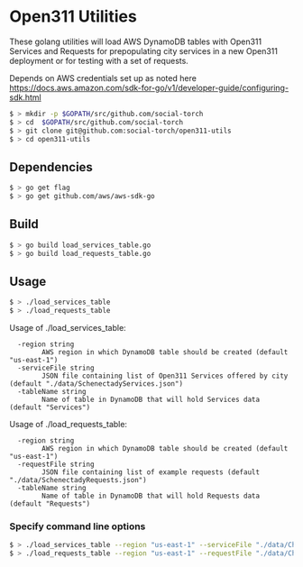 # Open311 Utilities
These golang utilities will load AWS DynamoDB tables with Open311 Services and Requests
for prepopulating city services in a new Open311 deployment or for testing with a set of requests.

Depends on AWS credentials set up as noted here
https://docs.aws.amazon.com/sdk-for-go/v1/developer-guide/configuring-sdk.html

```bash
$ > mkdir -p $GOPATH/src/github.com/social-torch
$ > cd  $GOPATH/src/github.com/social-torch
$ > git clone git@github.com:social-torch/open311-utils
$ > cd open311-utils

```

## Dependencies
```bash
$ > go get flag
$ > go get github.com/aws/aws-sdk-go
```

## Build
```bash
$ > go build load_services_table.go 
$ > go build load_requests_table.go 
```

## Usage

```bash
$ > ./load_services_table
$ > ./load_requests_table
```

Usage of ./load_services_table:
```
  -region string
        AWS region in which DynamoDB table should be created (default "us-east-1")
  -serviceFile string
        JSON file containing list of Open311 Services offered by city (default "./data/SchenectadyServices.json")
  -tableName string
        Name of table in DynamoDB that will hold Services data (default "Services")
```

Usage of ./load_requests_table:
```
  -region string
        AWS region in which DynamoDB table should be created (default "us-east-1")
  -requestFile string
        JSON file containing list of example requests (default "./data/SchenectadyRequests.json")
  -tableName string
        Name of table in DynamoDB that will hold Requests data (default "Requests")
```

### Specify command line options

```bash
$ > ./load_services_table --region "us-east-1" --serviceFile "./data/ChicagoServices.json" --tableName "ChiServices"
$ > ./load_requests_table --region "us-east-1" --requestFile "./data/ChicagoRequests.json" --tableName "ChiRequests"
```
